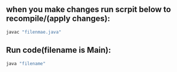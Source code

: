 ## when you make changes run scrpit below to recompile/(apply changes):

```bash
javac "filenmae.java"
```

## Run code(filename is Main):

```bash
java "filename"
```
